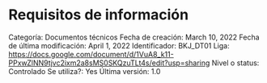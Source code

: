 # Requisitos de información

Categoría: Documentos técnicos
Fecha de creación: March 10, 2022
Fecha de última modificación: April 1, 2022
Identificador: BKJ_DT01
Liga: https://docs.google.com/document/d/1VuA8_k11-PPxwZlNN9tjvc2ixm2a8sMS0SKQzuTLt4s/edit?usp=sharing
Nivel o status: Controlado
Se utiliza?: Yes
Última versión: 1.0